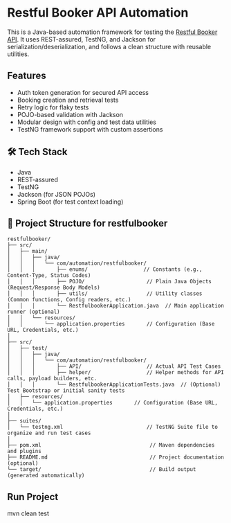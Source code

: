 # Restful Booker API Automation

This is a Java-based automation framework for testing the [Restful Booker API](https://restful-booker.herokuapp.com/). 
It uses REST-assured, TestNG, and Jackson for serialization/deserialization, and follows a clean structure with reusable utilities.
##  Features

-  Auth token generation for secured API access
-  Booking creation and retrieval tests
-  Retry logic for flaky tests
-  POJO-based validation with Jackson
-  Modular design with config and test data utilities
-  TestNG framework support with custom assertions

## 🛠 Tech Stack

- Java
- REST-assured
- TestNG 
- Jackson (for JSON POJOs)
- Spring Boot (for test context loading)

## 📂 Project Structure for restfulbooker
```
restfulbooker/
├── src/
│   ├── main/
│   │   ├── java/
│   │   │   └── com/automation/restfulbooker/
│   │   │       ├── enums/                  // Constants (e.g., Content-Type, Status Codes)
│   │   │       ├── POJO/                    // Plain Java Objects (Request/Response Body Models)
│   │   │       ├── utils/                   // Utility classes (Common functions, Config readers, etc.)
│   │   │       └── RestfulbookerApplication.java  // Main application runner (optional)
│   │   └── resources/
│   │       └── application.properties       // Configuration (Base URL, Credentials, etc.)
│
├── src/
│   ├── test/
│   │   ├── java/
│   │   │   └── com/automation/restfulbooker/
│   │   │       ├── API/                     // Actual API Test Cases
│   │   │       ├── helper/                  // Helper methods for API calls, payload builders, etc.
│   │   │       └── RestfulbookerApplicationTests.java  // (Optional) Test Bootstrap or initial sanity tests
│   ├── resources/
│   │   └── application.properties       // Configuration (Base URL, Credentials, etc.)
│
├── suites/
│   └── testng.xml                           // TestNG Suite file to organize and run test cases
│
├── pom.xml                                   // Maven dependencies and plugins
├── README.md                                 // Project documentation (optional)
└── target/                                   // Build output (generated automatically)
```


## Run Project 
mvn clean test


